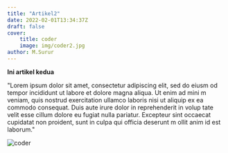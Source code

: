 ```yaml
---
title: "Artikel2"
date: 2022-02-01T13:34:37Z
draft: false
cover:
    title: coder
    image: img/coder2.jpg
author: M.Surur
---
```


**Ini artikel kedua**

"Lorem ipsum dolor sit amet, consectetur adipiscing elit, sed do eiusm
od tempor incididunt ut labore et dolore magna aliqua. Ut enim ad mini
m veniam, quis nostrud exercitation ullamco laboris nisi ut aliquip ex
 ea commodo consequat. Duis aute irure dolor in reprehenderit in volup
tate velit esse cillum dolore eu fugiat nulla pariatur. Excepteur sint
 occaecat cupidatat non proident, sunt in culpa qui officia deserunt m
ollit anim id est laborum."

![coder](/img/coder2.jpg)
